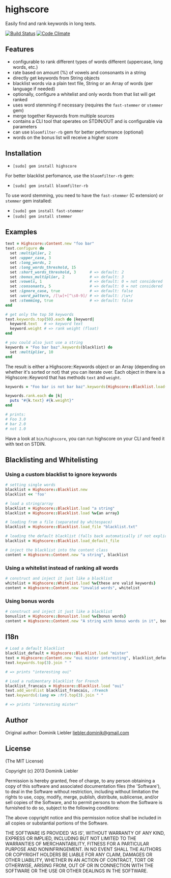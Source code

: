 # highscore

Easily find and rank keywords in long texts.

[![Build Status](https://secure.travis-ci.org/domnikl/highscore.png?branch=develop)](http://travis-ci.org/domnikl/highscore) [![Code Climate](https://codeclimate.com/github/domnikl/highscore.png)](https://codeclimate.com/github/domnikl/highscore)

## Features

* configurable to rank different types of words different (uppercase, long words, etc.)
* rate based on amount (%) of vowels and consonants in a string
* directly get keywords from String objects
* blacklist words via a plain text file, String or an Array of words (per language if needed)
* optionally, configure a whitelist and only words from that list will get ranked
* uses word stemming if necessary (requires the `fast-stemmer` or `stemmer` gem)
* merge together Keywords from multiple sources
* contains a CLI tool that operates on STDIN/OUT and is configurable via parameters
* can use `bloomfilter-rb` gem for better performance (optional)
* words on the bonus list will receive a higher score

## Installation

* `[sudo] gem install highscore`

For better blacklist perfomance, use the `bloomfilter-rb` gem:

* `[sudo] gem install bloomfilter-rb`

To use word stemming, you need to have the `fast-stemmer` (C extension) or `stemmer` gem installed:

* `[sudo] gem install fast-stemmer`
* `[sudo] gem install stemmer`

## Examples

```ruby
text = Highscore::Content.new "foo bar"
text.configure do
  set :multiplier, 2
  set :upper_case, 3
  set :long_words, 2
  set :long_words_threshold, 15
  set :short_words_threshold, 3      # => default: 2
  set :bonus_multiplier, 2           # => default: 3
  set :vowels, 1                     # => default: 0 = not considered
  set :consonants, 5                 # => default: 0 = not considered
  set :ignore_case, true             # => default: false
  set :word_pattern, /[\w]+[^\s0-9]/ # => default: /\w+/
  set :stemming, true                # => default: false
end

# get only the top 50 keywords
text.keywords.top(50).each do |keyword|
  keyword.text   # => keyword text
  keyword.weight # => rank weight (float)
end

# you could also just use a string
keywords = "Foo bar baz".keywords(blacklist) do
  set :multiplier, 10
end
```

The result is either a Highscore::Keywords object or an Array (depending on whether it's sorted or not) that you
can iterate over. Each object in there is a Highscore::Keyword that has methods `text` and `weight`.

```ruby
keywords = "Foo bar is not bar baz".keywords(Highscore::Blacklist.load(['baz']))

keywords.rank.each do |k|
  puts "#{k.text} #{k.weight}"
end

# prints:
# Foo 3.0
# bar 2.0
# not 1.0
```

Have a look at `bin/highscore`, you can run highscore on your CLI and feed it with text on STDIN.

## Blacklisting and Whitelisting

### Using a custom blacklist to ignore keywords

```ruby
# setting single words
blacklist = Highscore::Blacklist.new
blacklist << 'foo'

# load a string/array
blacklist = Highscore::Blacklist.load "a string"
blacklist = Highscore::Blacklist.load %w{an array}

# loading from a file (separated by whitespace)
blacklist = Highscore::Blacklist.load_file "blacklist.txt"

# loading the default blacklist (falls back automatically if not explicit given)
blacklist = Highscore::Blacklist.load_default_file

# inject the blacklist into the content class
content = Highscore::Content.new "a string", blacklist
```

### Using a whitelist instead of ranking all words

```ruby
# construct and inject it just like a blacklist
whitelist = Highscore::Whitelist.load %w{these are valid keywords}
content = Highscore::Content.new "invalid words", whitelist
```

### Using bonus words

```ruby
# construct and inject it just like a blacklist
bonuslist = Highscore::Bonuslist.load %w{bonus words}
content = Highscore::Content.new "A string with bonus words in it", bonuslist
```

## I18n

```ruby
# Load a default blacklist
blacklist_default = Highscore::Blacklist.load "mister"
text = Highscore::Content.new "oui mister interesting", blacklist_default
text.keywords.top(3).join " "

# => prints "interesting oui"

# Load a rudimentary blacklist for French
blacklist_francais = Highscore::Blacklist.load "oui"
text.add_wordlist blacklist_francais, :french
text.keywords(:lang => :fr).top(3).join " "

# => prints "interesting mister"
```

## Author

Original author: Dominik Liebler <liebler.dominik@gmail.com>

## License

(The MIT License)

Copyright (c) 2013 Dominik Liebler

Permission is hereby granted, free of charge, to any person obtaining
a copy of this software and associated documentation files (the
'Software'), to deal in the Software without restriction, including
without limitation the rights to use, copy, modify, merge, publish,
distribute, sublicense, and/or sell copies of the Software, and to
permit persons to whom the Software is furnished to do so, subject to
the following conditions:

The above copyright notice and this permission notice shall be
included in all copies or substantial portions of the Software.

THE SOFTWARE IS PROVIDED 'AS IS', WITHOUT WARRANTY OF ANY KIND,
EXPRESS OR IMPLIED, INCLUDING BUT NOT LIMITED TO THE WARRANTIES OF
MERCHANTABILITY, FITNESS FOR A PARTICULAR PURPOSE AND NONINFRINGEMENT.
IN NO EVENT SHALL THE AUTHORS OR COPYRIGHT HOLDERS BE LIABLE FOR ANY
CLAIM, DAMAGES OR OTHER LIABILITY, WHETHER IN AN ACTION OF CONTRACT,
TORT OR OTHERWISE, ARISING FROM, OUT OF OR IN CONNECTION WITH THE
SOFTWARE OR THE USE OR OTHER DEALINGS IN THE SOFTWARE.
